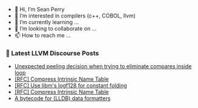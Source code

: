 - 👋 Hi, I’m Sean Perry
- 👀 I’m interested in compilers (c++, COBOL, llvm)
- 🌱 I’m currently learning ...
- 💞️ I’m looking to collaborate on ...
- 📫 How to reach me ...

<!---
s66perry/s66perry is a ✨ special ✨ repository because its `README.md` (this file) appears on your GitHub profile.
You can click the Preview link to take a look at your changes.
--->
### 📕 Latest LLVM Discourse Posts

<!-- DISCOURSE-LLVM:START -->
- [Unexpected peeling decision when trying to eliminate compares inside loop](https://discourse.llvm.org/t/unexpected-peeling-decision-when-trying-to-eliminate-compares-inside-loop/82866#post_3)
- [[RFC] Compress Intrinsic Name Table](https://discourse.llvm.org/t/rfc-compress-intrinsic-name-table/82412?page=3#post_46)
- [[RFC] Use libm&#39;s logf128 for constant folding](https://discourse.llvm.org/t/rfc-use-libms-logf128-for-constant-folding/81217#post_7)
- [[RFC] Compress Intrinsic Name Table](https://discourse.llvm.org/t/rfc-compress-intrinsic-name-table/82412?page=3#post_45)
- [A bytecode for &lpar;LLDB&rpar; data formatters](https://discourse.llvm.org/t/a-bytecode-for-lldb-data-formatters/82696?page=2#post_39)
<!-- DISCOURSE-LLVM:END -->
